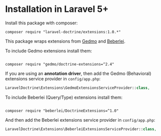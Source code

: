 # Installation in Laravel 5+

Install this package with composer:

```
composer require "laravel-doctrine/extensions:1.0.*"
```

This package wraps extensions from [Gedmo](https://github.com/Atlantic18/DoctrineExtensions) and [Beberlei](https://github.com/beberlei/DoctrineExtensions).

To include Gedmo extensions install them:

```

composer require "gedmo/doctrine-extensions=^2.4"
```

If you are using an **annotation driver**, then add the Gedmo (Behavioral) extensions service provider in `config/app.php`:

```php
LaravelDoctrine\Extensions\GedmoExtensionsServiceProvider::class,
```

To include Beberlei (Query/Type) extensions install them:

```

composer require "beberlei/DoctrineExtensions=^1.0"
```

And then add the Beberlei extensions service provider in `config/app.php`:


```php
LaravelDoctrine\Extensions\BeberleiExtensionsServiceProvider::class,
```
